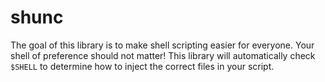 # shunc

The goal of this library is to make shell scripting easier for everyone. Your shell of preference should not matter! This library will automatically check `$SHELL` to determine how to inject the correct files in your script.

